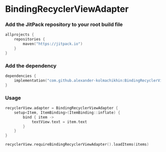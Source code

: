 # BindingRecyclerViewAdapter

### Add the JitPack repository to your root build file 
```Kotlin
allprojects {
    repositories {
        maven("https://jitpack.io")
    }
}
```

### Add the dependency
```Kotlin
dependencies {
    implementation("com.github.alexander-kolmachikhin:BindingRecyclerViewAdapter:1.0.3")
}
```
### Usage
```Kotlin
recyclerView.adapter = BindingRecyclerViewAdapter {
    setup<Item, ItemBinding>(ItemBinding::inflate) {
        bind { item ->
            textView.text = item.text
        }
    }
}

recyclerView.requireBindingRecyclerViewAdapter().loadItems(items)
```
